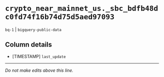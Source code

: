 # `crypto_near_mainnet_us._sbc_bdfb48dc0fd74f16b74d75d5aed97093`
`bq-1` | `bigquery-public-data`

## Column details
* [TIMESTAMP] `last_update`

-------------------------------------------------------------------------------
*Do not make edits above this line.*
